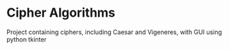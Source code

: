 # Cipher Algorithms
Project containing ciphers, including Caesar and Vigeneres, with GUI using python tkinter
